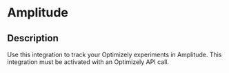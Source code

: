# Amplitude

## Description

Use this integration to track your Optimizely experiments in Amplitude. This integration must be activated with an Optimizely API call. 

